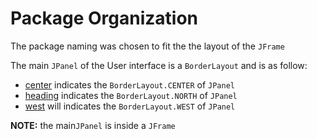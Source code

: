 # Package Organization

The package naming was chosen to fit the the layout of the `JFrame`

The main `JPanel` of the User interface is a `BorderLayout` and is as follow:

- [center](center/) indicates the `BorderLayout.CENTER` of `JPanel`
- [heading](heading/) indicates the `BorderLayout.NORTH` of `JPanel`
- [west](west/) will indicates the `BorderLayout.WEST` of `JPanel`


**NOTE:** the main`JPanel` is inside a `JFrame` 

